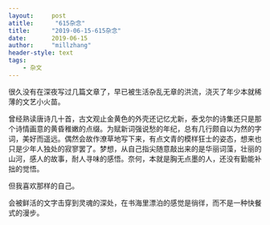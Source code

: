 ```yaml
---
layout:     post
atitle:      "615杂念"
title:      "2019-06-15-615杂念"
date:       2019-06-15
author:     "millzhang"
header-style: text
tags:
    - 杂文
---
```


很久没有在深夜写过几篇文章了，早已被生活杂乱无章的洪流，浇灭了年少本就稀薄的文艺小火苗。

曾经熟读唐诗几十首，古文观止金黄色的外壳还记忆尤新，泰戈尔的诗集还只是那个诗情画意的黄昏稚嫩的点缀。为赋新词强说愁的年纪，总有几行颇自以为然的字词，美好而遥远。偶然会故作潦草地写下来，有点文青的模样狂士的姿态，想来也只是少年人独处的寂寥罢了。梦想，从自己指尖随意敲出来的是华丽词藻，壮丽的山河，感人的故事，耐人寻味的感悟。奈何，本就是胸无点墨的人，还没有勤能补拙的觉悟。

但我喜欢那样的自己。

会被鲜活的文字击穿到灵魂的深处，在书海里漂泊的感觉是徜徉，而不是一种快餐式的漫步。